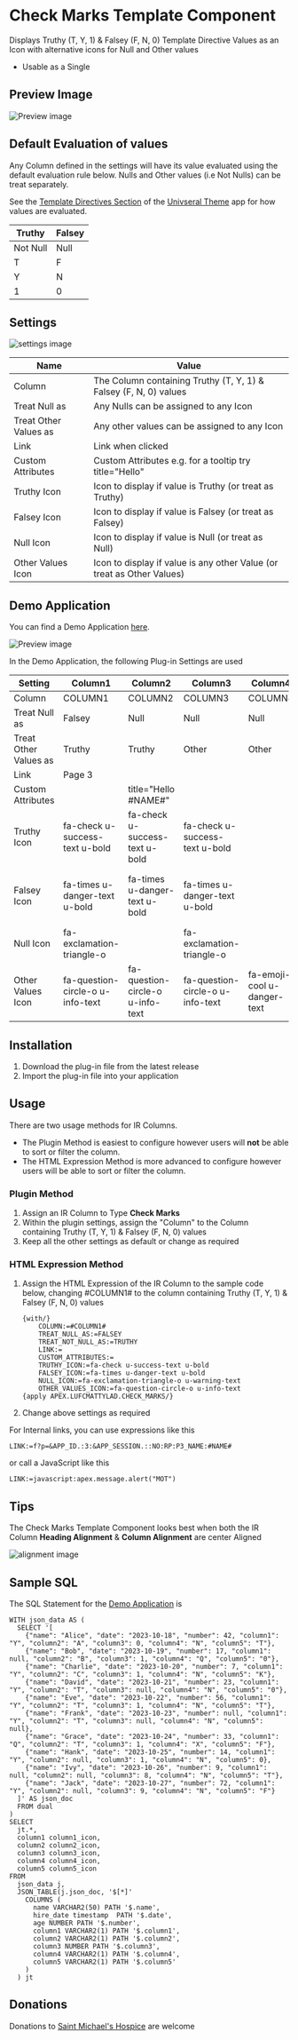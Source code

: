# Check Marks Template Component

Displays Truthy (T, Y, 1) & Falsey (F, N, 0) Template Directive Values as an Icon with alternative icons for Null and Other values

- Usable as a Single

## Preview Image

![Preview image](assets/preview.png)

## Default Evaluation of values

Any Column defined in the settings will have its value evaluated using the default evaluation rule below. Nulls and Other values (i.e Not Nulls) can be treat separately.

See the [Template Directives Section](https://apex.oracle.com/pls/apex/r/apex_pm/ut/template-directives) of the [Univseral Theme](https://apex.oracle.com/ut) app for how values are evaluated.

| Truthy               | Falsey                                                                  |
|-----------------------|------------------------------------------------------------------------|
| Not Null                | Null                        |
| T                       | F                           |
| Y                       | N                           |
| 1                       | 0                           |


## Settings

![settings image](assets/settings.png)

| Name               | Value                                                                  |
|-----------------------|------------------------------------------------------------------------|
| Column                | The Column containing Truthy (T, Y, 1) & Falsey (F, N, 0) values       |
| Treat Null as         | Any Nulls can be assigned to any Icon                                  |
| Treat Other Values as | Any other values can be assigned to any Icon                           |
| Link                  | Link when clicked                                                      |
| Custom Attributes     | Custom Attributes e.g. for a tooltip try title="Hello"                 |
| Truthy Icon           | Icon to display if value is Truthy (or treat as Truthy)                |
| Falsey Icon           | Icon to display if value is Falsey (or treat as Falsey)                |
| Null Icon             | Icon to display if value is Null (or treat as Null)                    |
| Other Values Icon     | Icon to display if value is any other Value (or treat as Other Values) |


## Demo Application
You can find a Demo Application [here](https://apex.oracle.com/pls/apex/r/luf/check-marks).

![Preview image](assets/preview.png)

In the Demo Application, the following Plug-in Settings are used

| Setting               | Column1                          | Column2                          | Column3                          | Column4                     | Column5                        |
|-----------------------|----------------------------------|----------------------------------|----------------------------------|-----------------------------|--------------------------------|
| Column                | COLUMN1                          | COLUMN2                          | COLUMN3                          | COLUMN4                     | COLUMN5                        |
| Treat Null as         | Falsey                           | Null                             | Null                             | Null                        | Falsey                         |
| Treat Other Values as | Truthy                           | Truthy                           | Other                            | Other                       | Null                           |
| Link                  | Page 3                           |                                  |                                  |                             |                                |
| Custom Attributes     |                                  | title="Hello #NAME#"             |                                  |                             |                                |
| Truthy Icon           | fa-check u-success-text u-bold   | fa-check u-success-text u-bold   | fa-check u-success-text u-bold   |                             |                                |
| Falsey Icon           | fa-times u-danger-text u-bold    | fa-times u-danger-text u-bold    | fa-times u-danger-text u-bold    |                             | fa-check u-success-text u-bold |
| Null Icon             | fa-exclamation-triangle-o        |                                  | fa-exclamation-triangle-o        |                             |                                |
| Other Values Icon     | fa-question-circle-o u-info-text | fa-question-circle-o u-info-text | fa-question-circle-o u-info-text | fa-emoji-cool u-danger-text |                                |

## Installation
1. Download the plug-in file from the latest release
2. Import the plug-in file into your application

## Usage

There are two usage methods for IR Columns. 
  - The Plugin Method is easiest to configure however users will **not** be able to sort or filter the column.
  - The HTML Expression Method is more advanced to configure however users will be able to sort or filter the column.


### Plugin Method

1. Assign an IR Column to Type **Check Marks**
2. Within the plugin settings, assign the "Column" to the Column containing Truthy (T, Y, 1) & Falsey (F, N, 0) values
3. Keep all the other settings as default or change as required

### HTML Expression Method

1. Assign the HTML Expression of the IR Column to the sample code below, changing #COLUMN1# to the column containing Truthy (T, Y, 1) & Falsey (F, N, 0) values

    ```
    {with/}
        COLUMN:=#COLUMN1#
        TREAT_NULL_AS:=FALSEY
        TREAT_NOT_NULL_AS:=TRUTHY
        LINK:=
        CUSTOM_ATTRIBUTES:=
        TRUTHY_ICON:=fa-check u-success-text u-bold
        FALSEY_ICON:=fa-times u-danger-text u-bold
        NULL_ICON:=fa-exclamation-triangle-o u-warning-text
        OTHER_VALUES_ICON:=fa-question-circle-o u-info-text
    {apply APEX.LUFCMATTYLAD.CHECK_MARKS/}
    ```

2. Change above settings as required

For Internal links, you can use expressions like this
```
LINK:=f?p=&APP_ID.:3:&APP_SESSION.::NO:RP:P3_NAME:#NAME#
```
or call a JavaScript like this
```
LINK:=javascript:apex.message.alert("MOT")
```

## Tips

The Check Marks Template Component looks best when both the IR Column **Heading Alignment** & **Column Alignment** are center Aligned

![alignment image](assets/alignment.png)

## Sample SQL

The SQL Statement for the [Demo Application](https://apex.oracle.com/pls/apex/r/luf/check-marks) is

```
WITH json_data AS (
  SELECT '[
    {"name": "Alice", "date": "2023-10-18", "number": 42, "column1": "Y", "column2": "A", "column3": 0, "column4": "N", "column5": "T"},
    {"name": "Bob", "date": "2023-10-19", "number": 17, "column1": null, "column2": "B", "column3": 1, "column4": "Q", "column5": "0"},
    {"name": "Charlie", "date": "2023-10-20", "number": 7, "column1": "Y", "column2": "C", "column3": 1, "column4": "N", "column5": "K"},
    {"name": "David", "date": "2023-10-21", "number": 23, "column1": "Y", "column2": "T", "column3": null, "column4": "N", "column5": "0"},
    {"name": "Eve", "date": "2023-10-22", "number": 56, "column1": "Y", "column2": "T", "column3": 1, "column4": "N", "column5": "T"},
    {"name": "Frank", "date": "2023-10-23", "number": null, "column1": "Y", "column2": "T", "column3": null, "column4": "N", "column5": null},
    {"name": "Grace", "date": "2023-10-24", "number": 33, "column1": "Q", "column2": "T", "column3": 1, "column4": "X", "column5": "F"},
    {"name": "Hank", "date": "2023-10-25", "number": 14, "column1": "Y", "column2": null, "column3": 1, "column4": "N", "column5": 0},
    {"name": "Ivy", "date": "2023-10-26", "number": 9, "column1": null, "column2": null, "column3": 8, "column4": "N", "column5": "T"},
    {"name": "Jack", "date": "2023-10-27", "number": 72, "column1": "Y", "column2": null, "column3": 9, "column4": "N", "column5": "F"}
  ]' AS json_doc
  FROM dual
)
SELECT
  jt.*,
  column1 column1_icon,
  column2 column2_icon,
  column3 column3_icon,
  column4 column4_icon,
  column5 column5_icon
FROM 
  json_data j,
  JSON_TABLE(j.json_doc, '$[*]'
    COLUMNS (
      name VARCHAR2(50) PATH '$.name',
      hire_date timestamp  PATH '$.date',
      age NUMBER PATH '$.number',
      column1 VARCHAR2(1) PATH '$.column1',
      column2 VARCHAR2(1) PATH '$.column2',
      column3 NUMBER PATH '$.column3',
      column4 VARCHAR2(1) PATH '$.column4',
      column5 VARCHAR2(1) PATH '$.column5'
    )
  ) jt
```

## Donations

Donations to [Saint Michael's Hospice](https://saintmichaelshospice.org/support-our-work/donate/one-off-donation/) are welcome
